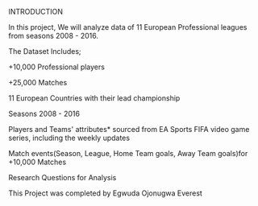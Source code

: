 INTRODUCTION


In this project, We will analyze data of 11 European Professional leagues from seasons 2008 - 2016.

The Dataset Includes;

+10,000 Professional players

+25,000 Matches

11 European Countries with their lead championship

Seasons 2008 - 2016

Players and Teams' attributes* sourced from EA Sports FIFA video game series, including the weekly updates

Match events(Season, League, Home Team goals, Away Team goals)for +10,000 Matches

Research Questions for Analysis


This Project was completed by Egwuda Ojonugwa Everest
